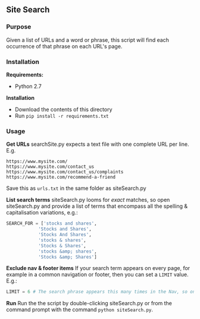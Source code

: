 ## Site Search

### Purpose
Given a list of URLs and a word or phrase, this script will find each occurrence of that phrase on each URL's page.

### Installation
**Requirements:**
- Python 2.7

**Installation**
- Download the contents of this directory
- Run `pip install -r requirements.txt`

### Usage
**Get URLs**
searchSite.py expects a text file with one complete URL per line. E.g.
```
https://www.mysite.com/
https://www.mysite.com/contact_us
https://www.mysite.com/contact_us/complaints
https://www.mysite.com/recommend-a-friend
```

Save this as `urls.txt` in the same folder as siteSearch.py

**List search terms**
siteSearch.py looms for *exact* matches, so open siteSearch.py and provide a list of terms that encompass all the spelling & capitalisation variations, e.g.:
```python
SEARCH_FOR = ['stocks and shares',
			'Stocks and Shares',
			'Stocks And Shares',
			'stocks & shares',
			'Stocks & Shares',
			'stocks &amp; shares',
			'Stocks &amp; Shares']
```
**Exclude nav & footer items**
If your search term appears on every page, for example in a common navigation or footer, then you can set a `LIMIT` value. E.g.:
```python
LIMIT = 6 # The search phrase appears this many times in the Nav, so only count 7+ occurences
```

**Run**
Run the the script by double-clicking siteSearch.py or from the command prompt with the command `python siteSearch.py`.
